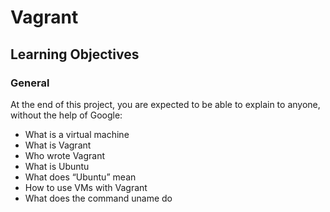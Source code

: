 # Vagrant

## Learning Objectives
### General
At the end of this project, you are expected to be able to explain to anyone, without the help of Google:
* What is a virtual machine
* What is Vagrant
* Who wrote Vagrant
* What is Ubuntu
* What does “Ubuntu” mean
* How to use VMs with Vagrant
* What does the command uname do
